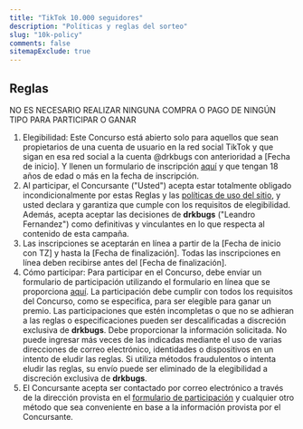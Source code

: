 ```yaml
---
title: "TikTok 10.000 seguidores"
description: "Políticas y reglas del sorteo"
slug: "10k-policy"
comments: false
sitemapExclude: true
---
```


## Reglas

NO ES NECESARIO REALIZAR NINGUNA COMPRA O PAGO DE NINGÚN TIPO PARA PARTICIPAR O GANAR
1. Elegibilidad: Este Concurso está abierto solo para aquellos que sean propietarios de una cuenta de usuario en la red social TikTok y que sigan en esa red social a la cuenta @drkbugs con anterioridad a [Fecha de inicio]. Y llenen un formulario de inscripción [aquí](/10k/) y que tengan 18 años de edad o más en la fecha de inscripción. 
1. Al participar, el Concursante ("Usted") acepta estar totalmente obligado incondicionalmente por estas Reglas y las [políticas de uso del sitio](/en/policy), y usted declara y garantiza que cumple con los requisitos de elegibilidad. Además, acepta aceptar las decisiones de **drkbugs** ("Leandro Fernandez") como definitivas y vinculantes en lo que respecta al contenido de esta campaña.
1. Las inscripciones se aceptarán en línea a partir de la [Fecha de inicio con TZ] y hasta la [Fecha de finalización]. Todas las inscripciones en línea deben recibirse antes del [Fecha de finalización].
1. Cómo participar: Para participar en el Concurso, debe enviar un formulario de participación utilizando el formulario en línea que se proporciona [aquí](/10k/). La participación debe cumplir con todos los requisitos del Concurso, como se especifica, para ser elegible para ganar un premio. Las participaciones que estén incompletas o que no se adhieran a las reglas o especificaciones pueden ser descalificadas a discreción exclusiva de **drkbugs**. Debe proporcionar la información solicitada. No puede ingresar más veces de las indicadas mediante el uso de varias direcciones de correo electrónico, identidades o dispositivos en un intento de eludir las reglas. Si utiliza métodos fraudulentos o intenta eludir las reglas, su envío puede ser eliminado de la elegibilidad a discreción exclusiva de **drkbugs**.
1. El Concursante acepta ser contactado por correo electrónico a través de la dirección provista en el [formulario de participación](/10k/) y cualquier otro método que sea conveniente en base a la información provista por el Concursante.

